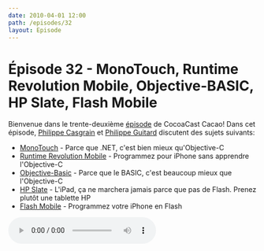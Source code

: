 ```yaml
---
date: 2010-04-01 12:00
path: /episodes/32
layout: Episode
---
```

# Épisode 32 - MonoTouch, Runtime Revolution Mobile, Objective-BASIC, HP Slate, Flash Mobile
<p>Bienvenue dans le trente-deuxième <a href="https://archive.org/download/cacaocast/cacaocast_32.mp3" title="CocoaCast Cacao Episode 32">épisode</a> de CocoaCast Cacao! Dans cet épisode, <a href="http://www.twitter.com/philippec" title="Philippe Casgrain sur Twitter">Philippe Casgrain</a> et <a href="http://www.twitter.com/philippeguitard" title="Philippe Guitard sur Twitter">Philippe Guitard</a> discutent des sujets suivants:</p>
<ul><li><a href="http://monotouch.net/" title="MonoTouch">MonoTouch</a> - Parce que .NET, c'est bien mieux qu'Objective-C</li>
<li><a href="http://www.runrev.com/products/revmobile/overview/" title="PatchMatch">Runtime Revolution Mobile</a> - Programmez pour iPhone sans apprendre l'Objective-C</li>
<li><a href="http://www.objective-basic.com/" title="Objective-Basic">Objective-Basic</a> - Parce que le BASIC, c'est beaucoup mieux que l'Objective-C</li>
<li><a href="http://h20435.www2.hp.com/t5/Voodoo-Blog/HP-s-Slate-Device-Runs-The-Complete-Internet-Including-Flash/ba-p/53838" title="HP Slate">HP Slate</a> - L'iPad, ça ne marchera jamais parce que pas de Flash. Prenez plutôt une tablette HP</li>
<li><a href="http://www.adobe.com/mobile/" title="Flash Mobile">Flash Mobile</a> - Programmez votre iPhone en Flash</li>
</ul>
<p><audio controls><source src="https://archive.org/download/cacaocast/cacaocast_32.mp3" type="audio/mpeg"><source src="https://archive.org/download/cacaocast/cacaocast_32.mp3" type="audio/mp4">Votre navigateur ne supporte pas l'élément audio / Your browser does not support the audio element.</audio></p>
